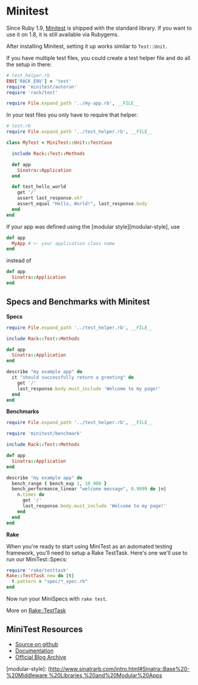 # Minitest

Since Ruby 1.9, [Minitest](https://github.com/seattlerb/minitest) is
shipped with the standard library. If you want to use it on 1.8, it is still
available via Rubygems.

After installing Minitest, setting it up works similar to `Test::Unit`.

If you have multiple test files, you could create a test helper file and do
all the setup in there:

```ruby
# test_helper.rb
ENV['RACK_ENV'] = 'test'
require 'minitest/autorun'
require 'rack/test'

require File.expand_path '../my-app.rb', __FILE__
```

In your test files you only have to require that helper:

```ruby
# test.rb
require File.expand_path '../test_helper.rb', __FILE__

class MyTest < MiniTest::Unit::TestCase

  include Rack::Test::Methods

  def app
    Sinatra::Application
  end

  def test_hello_world
    get '/'
    assert last_response.ok?
    assert_equal "Hello, World!", last_response.body
  end
end
```

If your app was defined using the [modular style][modular-style], use

```ruby
def app
  MyApp # <- your application class name
end
```

instead of

```ruby
def app
  Sinatra::Application
end
```

## Specs and Benchmarks with Minitest

**Specs**

```ruby
require File.expand_path '../test_helper.rb', __FILE__

include Rack::Test::Methods

def app
  Sinatra::Application
end

describe "my example app" do
  it "should successfully return a greeting" do
    get '/'
    last_response.body.must_include 'Welcome to my page!'
  end
end
```

**Benchmarks**

```ruby
require File.expand_path '../test_helper.rb', __FILE__

require 'minitest/benchmark'

include Rack::Test::Methods

def app
  Sinatra::Application
end

describe "my example app" do
  bench_range { bench_exp 1, 10_000 }
  bench_performance_linear "welcome message", 0.9999 do |n|
    n.times do
      get '/'
      last_response.body.must_include 'Welcome to my page!'
    end
  end
end
```

**Rake**

When you're ready to start using MiniTest as an automated testing framework,
you'll need to setup a Rake TestTask. Here's one we'll use to run our
MiniTest::Specs:

```ruby
require 'rake/testtask'
Rake::TestTask.new do |t|
  t.pattern = "spec/*_spec.rb"
end
```

Now run your MiniSpecs with `rake test`.

More on [Rake::TestTask](http://rake.rubyforge.org/classes/Rake/TestTask.html)

## MiniTest Resources

*   [Source on github](https://github.com/seattlerb/minitest)
*   [Documentation](http://rdoc.info/gems/minitest)
*   [Official Blog Archive](http://blog.zenspider.com/minitest/)

[modular-style]: (http://www.sinatrarb.com/intro.html#Sinatra::Base%20-%20Middleware,%20Libraries,%20and%20Modular%20Apps
